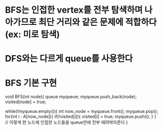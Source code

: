 # BFS는 인접한 vertex를 전부 탐색하며 나아가므로 최단 거리와 같은 문제에 적합하다 (ex: 미로 탐색)
# DFS와는 다르게 queue를 사용한다

# BFS 기본 구현

void BFS(int node){
  queue<int> myqueue;
  myqueue.push_back(node);
  visited[node] = true;

  while(!myqueue.empty()){
    int now_node = myqueue.front();
    myqueue.pop();
    for(int i : A[now_node]){
      if(!visited[i]){
        visited[i] = true;
        myqueue.push(i);
      }
    } // 이렇게 한 노드에 인접한 노드들을 queue안에 전부 때려박아준다
  }
